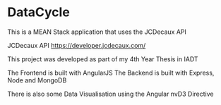 # DataCycle
This is a MEAN Stack application that uses the JCDecaux API

JCDecaux API https://developer.jcdecaux.com/

This project was developed as part of my 4th Year Thesis in IADT

The Frontend is built with AngularJS
The Backend is built with Express, Node and MongoDB

There is also some Data Visualisation using the Angular nvD3 Directive

